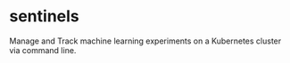 # sentinels
Manage and Track machine learning experiments on a Kubernetes cluster via command line. 
